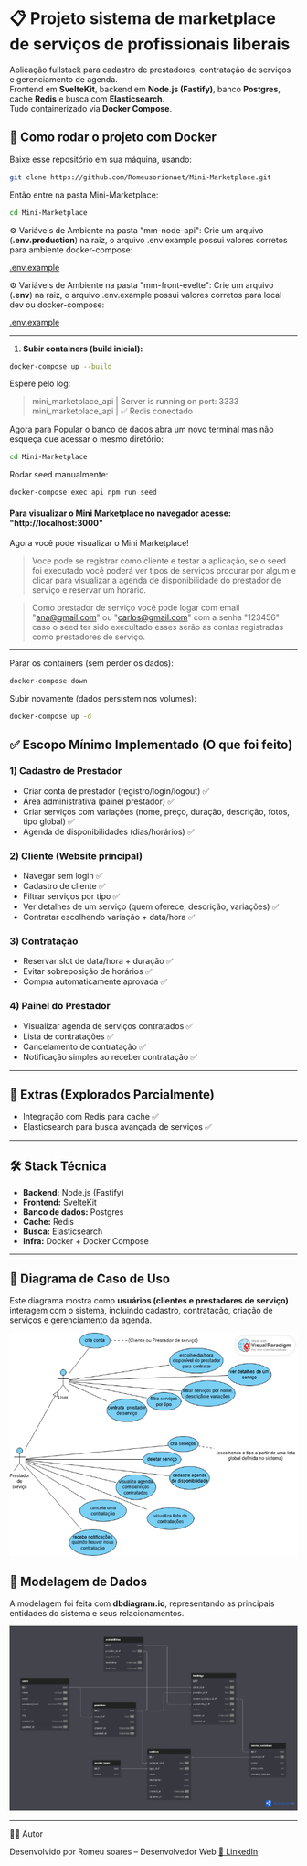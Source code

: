 # 📋 Projeto sistema de marketplace de serviços de profissionais liberais

Aplicação fullstack para cadastro de prestadores, contratação de serviços e gerenciamento de agenda.  
Frontend em **SvelteKit**, backend em **Node.js (Fastify)**, banco **Postgres**, cache **Redis** e busca com **Elasticsearch**.  
Tudo containerizado via **Docker Compose**.

## 🚀 Como rodar o projeto com Docker

Baixe esse repositório em sua máquina, usando:

```sh
git clone https://github.com/Romeusorionaet/Mini-Marketplace.git
```

Então entre na pasta Mini-Marketplace:

```sh
cd Mini-Marketplace
```

⚙️ Variáveis de Ambiente na pasta "mm-node-api":
Crie um arquivo (<strong>.env.production</strong>) na raiz, o arquivo .env.example possui valores corretos para ambiente docker-compose:

<a href="https://github.com/Romeusorionaet/Mini-Marketplace/blob/main/mm-api-node/.env.example" target="_blank">.env.example</a>

⚙️ Variáveis de Ambiente na pasta "mm-front-evelte":
Crie um arquivo (<strong>.env</strong>) na raiz, o arquivo .env.example possui valores corretos para local dev ou docker-compose:

<a href="https://github.com/Romeusorionaet/Mini-Marketplace/blob/main/mm-front-svelte/.env.example" target="_blank">.env.example</a>

---

1. **Subir containers (build inicial):**

```sh
docker-compose up --build
```

Espere pelo log:

> mini_marketplace_api | Server is running on port: 3333
> </br>
> mini_marketplace_api | ✅ Redis conectado

Agora para Popular o banco de dados abra um novo terminal mas não esqueça que acessar o mesmo diretório:

```sh
cd Mini-Marketplace
```

Rodar seed manualmente:

```sh
docker-compose exec api npm run seed
```

#### Para visualizar o Mini Marketplace no navegador acesse: "http://localhost:3000"

Agora você pode visualizar o Mini Marketplace!

> Voce pode se registrar como cliente e testar a aplicação, se o seed foi executado você poderá ver tipos de serviços procurar por algum e clicar para visualizar a agenda de disponibilidade do prestador de serviço e reservar um horário.

> Como prestador de serviço você pode logar com email "ana@gmail.com" ou "carlos@gmail.com" com a senha "123456" caso o seed ter sido execultado esses serão as contas registradas como prestadores de serviço.

---

Parar os containers (sem perder os dados):

```sh
docker-compose down
```

Subir novamente (dados persistem nos volumes):

```sh
docker-compose up -d
```

## ✅ Escopo Mínimo Implementado (O que foi feito)

### 1) Cadastro de Prestador

- Criar conta de prestador (registro/login/logout) ✅
- Área administrativa (painel prestador) ✅
- Criar serviços com variações (nome, preço, duração, descrição, fotos, tipo global) ✅
- Agenda de disponibilidades (dias/horários) ✅

### 2) Cliente (Website principal)

- Navegar sem login ✅
- Cadastro de cliente ✅
- Filtrar serviços por tipo ✅
- Ver detalhes de um serviço (quem oferece, descrição, variações) ✅
- Contratar escolhendo variação + data/hora ✅

### 3) Contratação

- Reservar slot de data/hora + duração ✅
- Evitar sobreposição de horários ✅
- Compra automaticamente aprovada ✅

### 4) Painel do Prestador

- Visualizar agenda de serviços contratados ✅
- Lista de contratações ✅
- Cancelamento de contratação ✅
- Notificação simples ao receber contratação ✅

---

## 🌟 Extras (Explorados Parcialmente)

- Integração com Redis para cache ✅
- Elasticsearch para busca avançada de serviços ✅

---

## 🛠 Stack Técnica

- **Backend:** Node.js (Fastify)
- **Frontend:** SvelteKit
- **Banco de dados:** Postgres
- **Cache:** Redis
- **Busca:** Elasticsearch
- **Infra:** Docker + Docker Compose

---

## 🔹 Diagrama de Caso de Uso

Este diagrama mostra como **usuários (clientes e prestadores de serviço)** interagem com o sistema, incluindo cadastro, contratação, criação de serviços e gerenciamento da agenda.

![Diagrama de Caso de Uso](./assets/imgs/mini-marketplace-use-case.png)

## 🔹 Modelagem de Dados

A modelagem foi feita com **dbdiagram.io**, representando as principais entidades do sistema e seus relacionamentos.

![Modelagem de Dados](./assets/imgs/mini-arketplace-db.png)

---

👨‍💻 Autor

Desenvolvido por Romeu soares – Desenvolvedor Web
<a href="https://www.linkedin.com/in/romeu-soares-87749a231/" target="_blank">🔗 LinkedIn</a>
